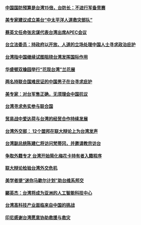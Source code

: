 #### [中国国防预算是台湾15倍，台防长：不进行军备竞赛](../pages/zivymejqv_/4599391.md) 

#### [美专家建议成立美台“中太平洋人道救灾部队” ](../pages/zivymejqv_/4599125.md) 

#### [蔡英文任命张忠谋代表台湾出席APEC会议](../pages/zivymejqv_/4597885.md) 

#### [台立法委员：持政府以开放、人道的立场处理中国人士寻求政治庇护](../pages/zivymejqv_/4597749.md) 

#### [台湾指中国继续试图阻挠台湾发挥国际作用](../pages/zivymejqv_/4597678.md) 

#### [华盛顿双橡园举行“花现台湾”兰花展](../pages/zivymejqv_/4597012.md) 

#### [两名持联合国难民证的中国男子在台寻求庇护](../pages/zivymejqv_/4596948.md) 

#### [美专家：对台军售正确，无须理会中国抗议](../pages/zivymejqv_/4596918.md) 

#### [台湾寻求务实参与联合国](../pages/zivymejqv_/4596889.md) 

#### [贸易战中爱达荷与台湾的经贸合作持续发展](../pages/zivymejqv_/4596631.md) 

#### [台湾外交部： 12个盟邦在联大辩论上为台湾发声](../pages/zivymejqv_/4596192.md) 

#### [台湾副总统陈建仁将访问梵蒂冈，并邀请教宗访台](../pages/zivymejqv_/4596026.md) 

#### [争取外籍专才 台湾开始简化梅花卡持有者入籍程序](../pages/zivymejqv_/4595915.md) 

#### [联大辩论检验台湾外交危机](../pages/zivymejqv_/4595290.md) 

#### [美学者提“迷你马歇尔计划”助台维系邦交](../pages/zivymejqv_/4595275.md) 

#### [郦英杰：台湾将成为亚洲的人工智能科技中心](../pages/zivymejqv_/4594502.md) 

#### [台湾高科技产业面临来自中国的挑战](../pages/zivymejqv_/4594495.md) 

#### [印尼感谢台湾愿意协助救援与救灾](../pages/zivymejqv_/4594440.md) 


